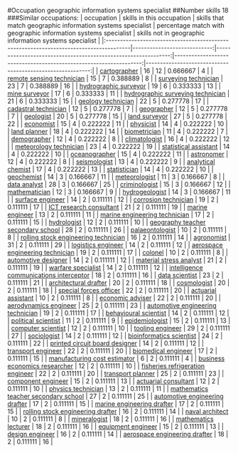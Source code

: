 #Occupation geographic information systems specialist
##Number skills 18
###Similar occupations:
| occupation                                                                            |   skills in this occupation |   skills that match geographic information systems specialist |   percentage match with geographic information systems specialist |   skills not in geographic information systems specialist |
|:--------------------------------------------------------------------------------------|----------------------------:|--------------------------------------------------------------:|------------------------------------------------------------------:|----------------------------------------------------------:|
| [cartographer](cartographer.md)                                                       |                          16 |                                                            12 |                                                          0.666667 |                                                         4 |
| [remote sensing technician](remote_sensing_technician.md)                             |                          15 |                                                             7 |                                                          0.388889 |                                                         8 |
| [surveying technician](surveying_technician.md)                                       |                          23 |                                                             7 |                                                          0.388889 |                                                        16 |
| [hydrographic surveyor](hydrographic_surveyor.md)                                     |                          19 |                                                             6 |                                                          0.333333 |                                                        13 |
| [mine surveyor](mine_surveyor.md)                                                     |                          17 |                                                             6 |                                                          0.333333 |                                                        11 |
| [hydrographic surveying technician](hydrographic_surveying_technician.md)             |                          21 |                                                             6 |                                                          0.333333 |                                                        15 |
| [geology technician](geology_technician.md)                                           |                          22 |                                                             5 |                                                          0.277778 |                                                        17 |
| [cadastral technician](cadastral_technician.md)                                       |                          12 |                                                             5 |                                                          0.277778 |                                                         7 |
| [geographer](geographer.md)                                                           |                          12 |                                                             5 |                                                          0.277778 |                                                         7 |
| [geologist](geologist.md)                                                             |                          20 |                                                             5 |                                                          0.277778 |                                                        15 |
| [land surveyor](land_surveyor.md)                                                     |                          27 |                                                             5 |                                                          0.277778 |                                                        22 |
| [economist](economist.md)                                                             |                          15 |                                                             4 |                                                          0.222222 |                                                        11 |
| [physicist](physicist.md)                                                             |                          14 |                                                             4 |                                                          0.222222 |                                                        10 |
| [land planner](land_planner.md)                                                       |                          18 |                                                             4 |                                                          0.222222 |                                                        14 |
| [biometrician](biometrician.md)                                                       |                          11 |                                                             4 |                                                          0.222222 |                                                         7 |
| [demographer](demographer.md)                                                         |                          12 |                                                             4 |                                                          0.222222 |                                                         8 |
| [climatologist](climatologist.md)                                                     |                          16 |                                                             4 |                                                          0.222222 |                                                        12 |
| [meteorology technician](meteorology_technician.md)                                   |                          23 |                                                             4 |                                                          0.222222 |                                                        19 |
| [statistical assistant](statistical_assistant.md)                                     |                          14 |                                                             4 |                                                          0.222222 |                                                        10 |
| [oceanographer](oceanographer.md)                                                     |                          15 |                                                             4 |                                                          0.222222 |                                                        11 |
| [astronomer](astronomer.md)                                                           |                          12 |                                                             4 |                                                          0.222222 |                                                         8 |
| [seismologist](seismologist.md)                                                       |                          13 |                                                             4 |                                                          0.222222 |                                                         9 |
| [analytical chemist](analytical_chemist.md)                                           |                          17 |                                                             4 |                                                          0.222222 |                                                        13 |
| [statistician](statistician.md)                                                       |                          14 |                                                             4 |                                                          0.222222 |                                                        10 |
| [geochemist](geochemist.md)                                                           |                          14 |                                                             3 |                                                          0.166667 |                                                        11 |
| [meteorologist](meteorologist.md)                                                     |                          11 |                                                             3 |                                                          0.166667 |                                                         8 |
| [data analyst](data_analyst.md)                                                       |                          28 |                                                             3 |                                                          0.166667 |                                                        25 |
| [criminologist](criminologist.md)                                                     |                          15 |                                                             3 |                                                          0.166667 |                                                        12 |
| [mathematician](mathematician.md)                                                     |                          12 |                                                             3 |                                                          0.166667 |                                                         9 |
| [hydrogeologist](hydrogeologist.md)                                                   |                          14 |                                                             3 |                                                          0.166667 |                                                        11 |
| [surface engineer](surface_engineer.md)                                               |                          14 |                                                             2 |                                                          0.111111 |                                                        12 |
| [corrosion technician](corrosion_technician.md)                                       |                          19 |                                                             2 |                                                          0.111111 |                                                        17 |
| [ICT research consultant](ICT_research_consultant.md)                                 |                          21 |                                                             2 |                                                          0.111111 |                                                        19 |
| [marine engineer](marine_engineer.md)                                                 |                          13 |                                                             2 |                                                          0.111111 |                                                        11 |
| [marine engineering technician](marine_engineering_technician.md)                     |                          17 |                                                             2 |                                                          0.111111 |                                                        15 |
| [hydrologist](hydrologist.md)                                                         |                          12 |                                                             2 |                                                          0.111111 |                                                        10 |
| [geography teacher secondary school](geography_teacher_secondary_school.md)           |                          28 |                                                             2 |                                                          0.111111 |                                                        26 |
| [palaeontologist](palaeontologist.md)                                                 |                          10 |                                                             2 |                                                          0.111111 |                                                         8 |
| [rolling stock engineering technician](rolling_stock_engineering_technician.md)       |                          16 |                                                             2 |                                                          0.111111 |                                                        14 |
| [agronomist](agronomist.md)                                                           |                          31 |                                                             2 |                                                          0.111111 |                                                        29 |
| [logistics engineer](logistics_engineer.md)                                           |                          14 |                                                             2 |                                                          0.111111 |                                                        12 |
| [aerospace engineering technician](aerospace_engineering_technician.md)               |                          19 |                                                             2 |                                                          0.111111 |                                                        17 |
| [colonel](colonel.md)                                                                 |                          10 |                                                             2 |                                                          0.111111 |                                                         8 |
| [automotive designer](automotive_designer.md)                                         |                          14 |                                                             2 |                                                          0.111111 |                                                        12 |
| [material stress analyst](material_stress_analyst.md)                                 |                          21 |                                                             2 |                                                          0.111111 |                                                        19 |
| [warfare specialist](warfare_specialist.md)                                           |                          14 |                                                             2 |                                                          0.111111 |                                                        12 |
| [intelligence communications interceptor](intelligence_communications_interceptor.md) |                          18 |                                                             2 |                                                          0.111111 |                                                        16 |
| [data scientist](data_scientist.md)                                                   |                          23 |                                                             2 |                                                          0.111111 |                                                        21 |
| [architectural drafter](architectural_drafter.md)                                     |                          20 |                                                             2 |                                                          0.111111 |                                                        18 |
| [cosmologist](cosmologist.md)                                                         |                          20 |                                                             2 |                                                          0.111111 |                                                        18 |
| [special forces officer](special_forces_officer.md)                                   |                          22 |                                                             2 |                                                          0.111111 |                                                        20 |
| [actuarial assistant](actuarial_assistant.md)                                         |                          10 |                                                             2 |                                                          0.111111 |                                                         8 |
| [economic adviser](economic_adviser.md)                                               |                          22 |                                                             2 |                                                          0.111111 |                                                        20 |
| [aerodynamics engineer](aerodynamics_engineer.md)                                     |                          25 |                                                             2 |                                                          0.111111 |                                                        23 |
| [automotive engineering technician](automotive_engineering_technician.md)             |                          19 |                                                             2 |                                                          0.111111 |                                                        17 |
| [behavioural scientist](behavioural_scientist.md)                                     |                          14 |                                                             2 |                                                          0.111111 |                                                        12 |
| [political scientist](political_scientist.md)                                         |                          11 |                                                             2 |                                                          0.111111 |                                                         9 |
| [epidemiologist](epidemiologist.md)                                                   |                          15 |                                                             2 |                                                          0.111111 |                                                        13 |
| [computer scientist](computer_scientist.md)                                           |                          12 |                                                             2 |                                                          0.111111 |                                                        10 |
| [tooling engineer](tooling_engineer.md)                                               |                          29 |                                                             2 |                                                          0.111111 |                                                        27 |
| [sociologist](sociologist.md)                                                         |                          14 |                                                             2 |                                                          0.111111 |                                                        12 |
| [bioinformatics scientist](bioinformatics_scientist.md)                               |                          24 |                                                             2 |                                                          0.111111 |                                                        22 |
| [printed circuit board designer](printed_circuit_board_designer.md)                   |                          14 |                                                             2 |                                                          0.111111 |                                                        12 |
| [transport engineer](transport_engineer.md)                                           |                          22 |                                                             2 |                                                          0.111111 |                                                        20 |
| [biomedical engineer](biomedical_engineer.md)                                         |                          17 |                                                             2 |                                                          0.111111 |                                                        15 |
| [manufacturing cost estimator](manufacturing_cost_estimator.md)                       |                           6 |                                                             2 |                                                          0.111111 |                                                         4 |
| [business economics researcher](business_economics_researcher.md)                     |                          12 |                                                             2 |                                                          0.111111 |                                                        10 |
| [fisheries refrigeration engineer](fisheries_refrigeration_engineer.md)               |                          22 |                                                             2 |                                                          0.111111 |                                                        20 |
| [transport planner](transport_planner.md)                                             |                          25 |                                                             2 |                                                          0.111111 |                                                        23 |
| [component engineer](component_engineer.md)                                           |                          15 |                                                             2 |                                                          0.111111 |                                                        13 |
| [actuarial consultant](actuarial_consultant.md)                                       |                          12 |                                                             2 |                                                          0.111111 |                                                        10 |
| [physics technician](physics_technician.md)                                           |                          13 |                                                             2 |                                                          0.111111 |                                                        11 |
| [mathematics teacher secondary school](mathematics_teacher_secondary_school.md)       |                          27 |                                                             2 |                                                          0.111111 |                                                        25 |
| [automotive engineering drafter](automotive_engineering_drafter.md)                   |                          17 |                                                             2 |                                                          0.111111 |                                                        15 |
| [marine engineering drafter](marine_engineering_drafter.md)                           |                          17 |                                                             2 |                                                          0.111111 |                                                        15 |
| [rolling stock engineering drafter](rolling_stock_engineering_drafter.md)             |                          16 |                                                             2 |                                                          0.111111 |                                                        14 |
| [naval architect](naval_architect.md)                                                 |                          10 |                                                             2 |                                                          0.111111 |                                                         8 |
| [mineralogist](mineralogist.md)                                                       |                          18 |                                                             2 |                                                          0.111111 |                                                        16 |
| [mathematics lecturer](mathematics_lecturer.md)                                       |                          18 |                                                             2 |                                                          0.111111 |                                                        16 |
| [equipment engineer](equipment_engineer.md)                                           |                          15 |                                                             2 |                                                          0.111111 |                                                        13 |
| [design engineer](design_engineer.md)                                                 |                          16 |                                                             2 |                                                          0.111111 |                                                        14 |
| [aerospace engineering drafter](aerospace_engineering_drafter.md)                     |                          18 |                                                             2 |                                                          0.111111 |                                                        16 |
